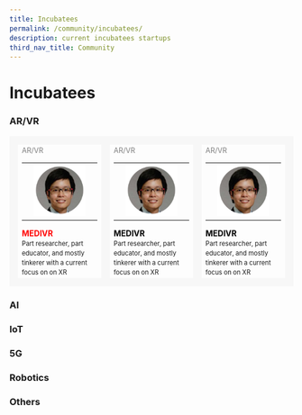 ```yaml
---
title: Incubatees
permalink: /community/incubatees/
description: current incubatees startups
third_nav_title: Community
---
```

# Incubatees

### AR/VR
<table>
    <!-- ROW 1 -->
	<tr>
		<td style="border: 15px solid #F7F7F7; width:33%;">
			<span style="color:grey; font-size:0.9em">AR/VR</span>	
			<a href="https://www.medivr.io/" target="_blank" style="text-decoration: none; color:black;">	
				<table>
					<tr>
						<td></td>
						<td><img src="/images/Community/Mentors/dr_tan_chek_tien.png"></td>
						<td></td>
					</tr>
				</table>
				<span style="color:red;"><b>MEDIVR</b></span></a>
				<br><span style="font-size:0.8em; line-height:0.8em;">Part researcher, part educator, and mostly tinkerer with a current focus on on XR</span>
		</td>	
		<td style="border: 15px solid #F7F7F7; width:33%;">
			<span style="color:grey; font-size:0.9em">AR/VR</span>	
			<a href="https://www.medivr.io/" target="_blank" style="text-decoration: none; color:black;">	
				<table>
					<tr>
						<td></td>
						<td><img src="/images/Community/Mentors/dr_tan_chek_tien.png"></td>
						<td></td>
					</tr>
				</table>
				<span style="text-align: center;"><b>MEDIVR</b></a></span>
				<br><span style="font-size:0.8em; line-height:0.8em;">Part researcher, part educator, and mostly tinkerer with a current focus on on XR</span>
		</td>
		<td style="border: 15px solid #F7F7F7; width:33%;">
			<span style="color:grey; font-size:0.9em">AR/VR</span>	
			<a href="https://www.medivr.io/" target="_blank" style="text-decoration: none; color:black;">	
				<table>
					<tr>
						<td></td>
						<td><img src="/images/Community/Mentors/dr_tan_chek_tien.png"></td>
						<td></td>
					</tr>
				</table>
				<span style="text-align: center;"><b>MEDIVR</b></span></a>
				<br><span style="font-size:0.8em; line-height:0.8em;">Part researcher, part educator, and mostly tinkerer with a current focus on on XR</span>
		</td>
	</tr>
</table>

### AI
### IoT
### 5G
### Robotics
### Others